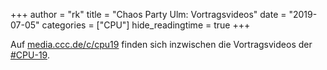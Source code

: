 +++
author = "rk"
title = "Chaos Party Ulm: Vortragsvideos"
date = "2019-07-05"
categories = ["CPU"]
hide_readingtime = true
+++

Auf [media.ccc.de/c/cpu19](https://media.ccc.de/c/cpu19) finden sich inzwischen die Vortragsvideos der [#CPU-19](https://www.chaos-party-ulm.de/).
